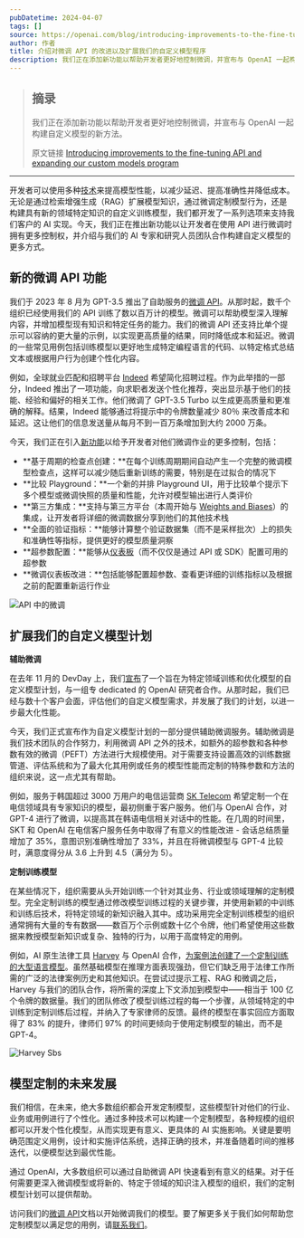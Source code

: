 ```yaml
---
pubDatetime: 2024-04-07
tags: []
source: https://openai.com/blog/introducing-improvements-to-the-fine-tuning-api-and-expanding-our-custom-models-program
author: 作者
title: 介绍对微调 API 的改进以及扩展我们的自定义模型程序
description: 我们正在添加新功能以帮助开发者更好地控制微调，并宣布与 OpenAI 一起构建自定义模型的新方法。
---
```


> ## 摘录
>
> 我们正在添加新功能以帮助开发者更好地控制微调，并宣布与 OpenAI 一起构建自定义模型的新方法。
>
> 原文链接 [Introducing improvements to the fine-tuning API and expanding our custom models program](https://openai.com/blog/introducing-improvements-to-the-fine-tuning-api-and-expanding-our-custom-models-program)

---

开发者可以使用多种[技术](https://www.youtube.com/watch?v=ahnGLM-RC1Y&list=PLOXw6I10VTv-exVCRuRjbT6bqkfO74rWz&index=4)来提高模型性能，以减少延迟、提高准确性并降低成本。无论是通过检索增强生成（RAG）扩展模型知识，通过微调定制模型行为，还是构建具有新的领域特定知识的自定义训练模型，我们都开发了一系列选项来支持我们客户的 AI 实现。今天，我们正在推出新功能以让开发者在使用 API 进行微调时拥有更多控制权，并介绍与我们的 AI 专家和研究人员团队合作构建自定义模型的更多方式。

## 新的微调 API 功能

我们于 2023 年 8 月为 GPT-3.5 推出了自助服务的[微调 API](https://platform.openai.com/docs/guides/fine-tuning)。从那时起，数千个组织已经使用我们的 API 训练了数以百万计的模型。微调可以帮助模型深入理解内容，并增加模型现有知识和特定任务的能力。我们的微调 API 还支持比单个提示可以容纳的更大量的示例，以实现更高质量的结果，同时降低成本和延迟。微调的一些常见用例包括训练模型以更好地生成特定编程语言的代码、以特定格式总结文本或根据用户行为创建个性化内容。

例如，全球就业匹配和招聘平台 [Indeed](https://www.indeed.com/) 希望简化招聘过程。作为此举措的一部分，Indeed 推出了一项功能，向求职者发送个性化推荐，突出显示基于他们的技能、经验和偏好的相关工作。他们微调了 GPT-3.5 Turbo 以生成更高质量和更准确的解释。结果，Indeed 能够通过将提示中的令牌数量减少 80％ 来改善成本和延迟。这让他们的信息发送量从每月不到一百万条增加到大约 2000 万条。

今天，我们正在引入[新功能](https://platform.openai.com/docs/guides/fine-tuning/create-a-fine-tuned-model)以给予开发者对他们微调作业的更多控制，包括：

- **基于周期的检查点创建：**在每个训练周期期间自动产生一个完整的微调模型检查点，这样可以减少随后重新训练的需要，特别是在过拟合的情况下
- **比较 Playground：**一个新的并排 Playground UI，用于比较单个提示下多个模型或微调快照的质量和性能，允许对模型输出进行人类评价
- **第三方集成：**支持与第三方平台（本周开始与 [Weights and Biases](https://wandb.ai/site)）的集成，让开发者将详细的微调数据分享到他们的其他技术栈
- **全面的验证指标：**能够计算整个验证数据集（而不是采样批次）上的损失和准确性等指标，提供更好的模型质量洞察
- **超参数配置：**能够从[仪表板](https://platform.openai.com/finetune)（而不仅仅是通过 API 或 SDK）配置可用的超参数
- **微调仪表板改进：**包括能够配置超参数、查看更详细的训练指标以及根据之前的配置重新运行作业

![API 中的微调](../../assets/88/fine-tuning-in-api.gif)

## 扩展我们的自定义模型计划

**辅助微调**

在去年 11 月的 DevDay 上，我们[宣布](https://openai.com/blog/new-models-and-developer-products-announced-at-devday)了一个旨在为特定领域训练和优化模型的自定义模型计划，与一组专 dedicated 的 OpenAI 研究者合作。从那时起，我们已经与数十个客户会面，评估他们的自定义模型需求，并发展了我们的计划，以进一步最大化性能。

今天，我们正式宣布作为自定义模型计划的一部分提供辅助微调服务。辅助微调是我们技术团队的合作努力，利用微调 API 之外的技术，如额外的超参数和各种参数有效的微调（PEFT）方法进行大规模使用。对于需要支持设置高效的训练数据管道、评估系统和为了最大化其用例或任务的模型性能而定制的特殊参数和方法的组织来说，这一点尤其有帮助。

例如，服务于韩国超过 3000 万用户的电信运营商 [SK Telecom](https://www.sktelecom.com/index_en.html) 希望定制一个在电信领域具有专家知识的模型，最初侧重于客户服务。他们与 OpenAI 合作，对 GPT-4 进行了微调，以提高其在韩语电信相关对话中的性能。在几周的时间里，SKT 和 OpenAI 在电信客户服务任务中取得了有意义的性能改进 - 会话总结质量增加了 35%，意图识别准确性增加了 33%，并且在将微调模型与 GPT-4 比较时，满意度得分从 3.6 上升到 4.5（满分为 5）。

**定制训练模型**

在某些情况下，组织需要从头开始训练一个针对其业务、行业或领域理解的定制模型。完全定制训练的模型通过修改模型训练过程的关键步骤，并使用新颖的中训练和训练后技术，将特定领域的新知识融入其中。成功采用完全定制训练模型的组织通常拥有大量的专有数据——数百万个示例或数十亿个令牌，他们希望使用这些数据来教授模型新知识或复杂、独特的行为，以用于高度特定的用例。

例如，AI 原生法律工具 [Harvey](https://www.harvey.ai/) 与 OpenAI 合作，[为案例法创建了一个定制训练的大型语言模型](https://openai.com/customer-stories/harvey)。虽然基础模型在推理方面表现强劲，但它们缺乏用于法律工作所需的广泛的法律案例历史和其他知识。在尝试过提示工程、RAG 和微调之后，Harvey 与我们的团队合作，将所需的深度上下文添加到模型中——相当于 100 亿个令牌的数据量。我们的团队修改了模型训练过程的每一个步骤，从领域特定的中训练到定制训练后过程，并纳入了专家律师的反馈。最终的模型在事实回应方面取得了 83% 的提升，律师们 97% 的时间更倾向于使用定制模型的输出，而不是 GPT-4。

![Harvey Sbs](../../assets/88/harvey-optimized.gif)

## 模型定制的未来发展

我们相信，在未来，绝大多数组织都会开发定制模型，这些模型针对他们的行业、业务或用例进行了个性化。通过多种技术可以构建一个定制模型，各种规模的组织都可以开发个性化模型，从而实现更有意义、更具体的 AI 实施影响。关键是要明确范围定义用例，设计和实施评估系统，选择正确的技术，并准备随着时间的推移迭代，以便模型达到最优性能。

通过 OpenAI，大多数组织可以通过自助微调 API 快速看到有意义的结果。对于任何需要更深入微调模型或将新的、特定于领域的知识注入模型的组织，我们的定制模型计划可以提供帮助。

访问我们的[微调 API](https://platform.openai.com/docs/guides/fine-tuning)文档以开始微调我们的模型。要了解更多关于我们如何帮助您定制模型以满足您的用例，请[联系我们](https://openai.com/form/custom-models)。
